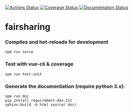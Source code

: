 [![Actions Status](https://github.com/FAIRsharing/fairsharing.github.io/workflows/CI/badge.svg)](https://github.com/FAIRsharing/fairsharing.github.io/actions)
[![Coverage Status](https://coveralls.io/repos/github/FAIRsharing/fairsharing.github.io/badge.svg?branch=master)](https://coveralls.io/github/FAIRsharing/fairsharing.github.io?branch=master)
[![Documentation Status](https://readthedocs.org/projects/fairsharinggithubio/badge/?version=master)](https://fairsharinggithubio.readthedocs.io/en/master/?badge=master)

# fairsharing

### Compiles and hot-reloads for development
```
npm run serve
```

### Test with vue-cli & coverage
```
npm run test:unit
```

### Generate the documentation (require python 3.x):
```
npm run doc
pip install requirement-dex.txt
sphinx-build -b html source/ doc/
```
